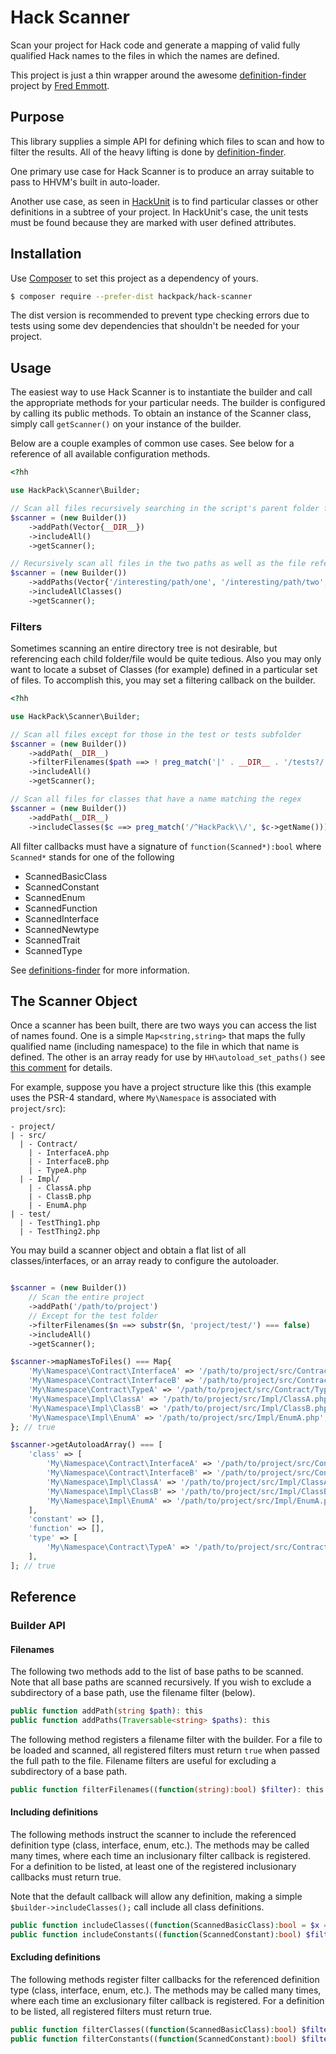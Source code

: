 # Hack Scanner

Scan your project for Hack code and generate a mapping of valid fully qualified Hack
names to the files in which the names are defined.

This project is just a thin wrapper around the awesome
[definition-finder](https://github.com/fredemmott/definitions-finder) project by
[Fred Emmott](https://github.com/fredemmott).

## Purpose

This library supplies a simple API for defining which files to scan and how to filter the results.
All of the heavy lifting is done by [definition-finder](https://github.com/fredemmott/definitions-finder).

One primary use case for Hack Scanner is to produce an array suitable to pass to HHVM's built in auto-loader.

Another use case, as seen in [HackUnit](https://github.com/hackpack/hackunit) is to find particular classes
or other definitions in a subtree of your project.  In HackUnit's case, the unit tests must be found because
they are marked with user defined attributes.

## Installation

Use [Composer](https://getcomposer.org/download/) to set this project as a dependency of yours.

```sh
$ composer require --prefer-dist hackpack/hack-scanner
```

The dist version is recommended to prevent type checking errors due to tests using some dev
dependencies that shouldn't be needed for your project.

## Usage

The easiest way to use Hack Scanner is to instantiate the builder and call the appropriate methods for your particular needs.
The builder is configured by calling its public methods.  To obtain an instance of the Scanner class, simply call `getScanner()`
on your instance of the builder.

Below are a couple examples of common use cases.  See below for a reference of all available configuration methods.

```php
<?hh

use HackPack\Scanner\Builder;

// Scan all files recursively searching in the script's parent folder for all names.
$scanner = (new Builder())
    ->addPath(Vector{__DIR__})
    ->includeAll()
    ->getScanner();

// Recursively scan all files in the two paths as well as the file referenced for class definitions only
$scanner = (new Builder())
    ->addPaths(Vector{'/interesting/path/one', '/interesting/path/two', '../relative/path/to/file.php'})
    ->includeAllClasses()
    ->getScanner();
```

### Filters

Sometimes scanning an entire directory tree is not desirable, but referencing each child folder/file would be
quite tedious.  Also you may only want to locate a subset of Classes (for example) defined in a particular set of files.
To accomplish this, you may set a filtering callback on the builder.

```php
<?hh

use HackPack\Scanner\Builder;

// Scan all files except for those in the test or tests subfolder
$scanner = (new Builder())
    ->addPath(__DIR__)
    ->filterFilenames($path ==> ! preg_match('|' . __DIR__ . '/tests?/|', $path))
    ->includeAll()
    ->getScanner();

// Scan all files for classes that have a name matching the regex
$scanner = (new Builder())
    ->addPath(__DIR__)
    ->includeClasses($c ==> preg_match('/^HackPack\\/', $c->getName()))
```

All filter callbacks must have a signature of `function(Scanned*):bool` where `Scanned*` stands for one of the following

* ScannedBasicClass
* ScannedConstant
* ScannedEnum
* ScannedFunction
* ScannedInterface
* ScannedNewtype
* ScannedTrait
* ScannedType

See [definitions-finder](https://github.com/fredemmott/definitions-finder) for more information.

## The Scanner Object

Once a scanner has been built, there are two ways you can access the list of names found.
One is a simple `Map<string,string>` that maps the fully qualified name (including namespace) to the file
in which that name is defined.  The other is an array ready for use by `HH\autoload_set_paths()`
see [this comment](https://github.com/facebook/hhvm/blob/master/hphp/runtime/ext/hh/ext_hh.php#L18-L42) for details.

For example, suppose you have a project structure like this
(this example uses the PSR-4 standard, where `My\Namespace` is associated with `project/src`):

```
- project/
| - src/
  | - Contract/
    | - InterfaceA.php
    | - InterfaceB.php
    | - TypeA.php
  | - Impl/
    | - ClassA.php
    | - ClassB.php
    | - EnumA.php
| - test/
  | - TestThing1.php
  | - TestThing2.php
```

You may build a scanner object and obtain a flat list of all classes/interfaces, or an array ready to configure the autoloader.

```php

$scanner = (new Builder())
    // Scan the entire project
    ->addPath('/path/to/project')
    // Except for the test folder
    ->filterFilenames($n ==> substr($n, 'project/test/') === false)
    ->includeAll()
    ->getScanner();

$scanner->mapNamesToFiles() === Map{
    'My\Namespace\Contract\InterfaceA' => '/path/to/project/src/Contract/InterfaceA.php',
    'My\Namespace\Contract\InterfaceB' => '/path/to/project/src/Contract/InterfaceB.php',
    'My\Namespace\Contract\TypeA' => '/path/to/project/src/Contract/TypeA.php',
    'My\Namespace\Impl\ClassA' => '/path/to/project/src/Impl/ClassA.php',
    'My\Namespace\Impl\ClassB' => '/path/to/project/src/Impl/ClassB.php',
    'My\Namespace\Impl\EnumA' => '/path/to/project/src/Impl/EnumA.php',
}; // true

$scanner->getAutoloadArray() === [
    'class' => [
        'My\Namespace\Contract\InterfaceA' => '/path/to/project/src/Contract/InterfaceA.php',
        'My\Namespace\Contract\InterfaceB' => '/path/to/project/src/Contract/InterfaceB.php',
        'My\Namespace\Impl\ClassA' => '/path/to/project/src/Impl/ClassA.php',
        'My\Namespace\Impl\ClassB' => '/path/to/project/src/Impl/ClassB.php',
        'My\Namespace\Impl\EnumA' => '/path/to/project/src/Impl/EnumA.php',
    ],
    'constant' => [],
    'function' => [],
    'type' => [
        'My\Namespace\Contract\TypeA' => '/path/to/project/src/Contract/TypeA.php',
    ],
]; // true
```

## Reference

### Builder API

#### Filenames

The following two methods add to the list of base paths to be scanned.  Note that all base paths are
scanned recursively.  If you wish to exclude a subdirectory of a base path, use the filename filter (below).
```php
public function addPath(string $path): this
public function addPaths(Traversable<string> $paths): this
```
The following method registers a filename filter with the builder.  For a file to be loaded and scanned,
all registered filters must return `true` when passed the full path to the file.  Filename filters are useful
for excluding a subdirectory of a base path.
```php
public function filterFilenames((function(string):bool) $filter): this
```

#### Including definitions
The following methods instruct the scanner to include the referenced definition type (class, interface, enum, etc.).
The methods may be called many times, where each time an inclusionary filter callback is registered.  For a
definition to be listed, at least one of the registered inclusionary callbacks must return true.

Note that the default callback will allow any definition, making a simple `$builder->includeClasses();` call
include all class definitions.
```php
public function includeClasses((function(ScannedBasicClass):bool = $x ==> true) $filter): this
public function includeConstants((function(ScannedConstant):bool) $filter = $x ==> true): this
```

#### Excluding definitions
The following methods register filter callbacks for the referenced definition type (class, interface, enum, etc.).
The methods may be called many times, where each time an exclusionary filter callback is registered.  For a
definition to be listed, all registered filters must return true.
```php
public function filterClasses((function(ScannedBasicClass):bool) $filter): this
public function filterConstants((function(ScannedConstant):bool) $filter): this
```
